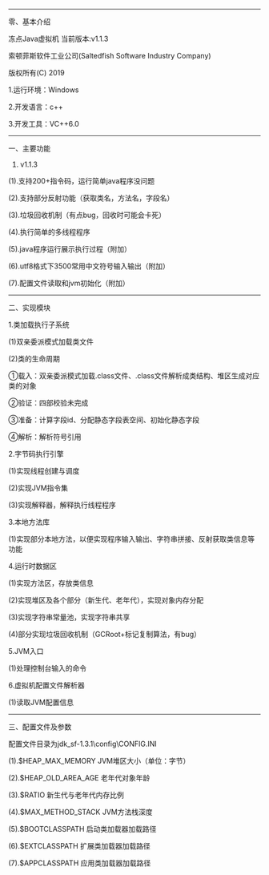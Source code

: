--------------------------------------------------- 
零、基本介绍 

冻点Java虚拟机 当前版本:v1.1.3 

索顿菲斯软件工业公司(Saltedfish Software Industry Company)   

版权所有(C) 2019 

1.运行环境：Windows 

2.开发语言：c++ 

3.开发工具：VC++6.0 

--------------------------------------------------- 

一、主要功能 

1. v1.1.3

(1).支持200+指令码，运行简单java程序没问题  

(2).支持部分反射功能（获取类名，方法名，字段名）  

(3).垃圾回收机制（有点bug，回收时可能会卡死） 

(4).执行简单的多线程程序  

(5).java程序运行展示执行过程（附加）  

(6).utf8格式下3500常用中文符号输入输出（附加）  

(7).配置文件读取和jvm初始化（附加）  

--------------------------------------------------- 

二、实现模块 

1.类加载执行子系统 

(1)双亲委派模式加载类文件 

(2)类的生命周期 

①载入：双亲委派模式加载.class文件、.class文件解析成类结构、堆区生成对应类的对象 

②验证：四部校验未完成 

③准备：计算字段id、分配静态字段表空间、初始化静态字段 

④解析：解析符号引用 


2.字节码执行引擎 

(1)实现线程创建与调度

(2)实现JVM指令集

(3)实现解释器，解释执行线程程序

3.本地方法库

(1)实现部分本地方法，以便实现程序输入输出、字符串拼接、反射获取类信息等功能

4.运行时数据区

(1)实现方法区，存放类信息

(2)实现堆区及各个部分（新生代、老年代），实现对象内存分配

(3)实现字符串常量池，实现字符串共享

(4)部分实现垃圾回收机制（GCRoot+标记复制算法，有bug）


5.JVM入口

(1)处理控制台输入的命令

6.虚拟机配置文件解析器

(1)读取JVM配置信息

--------------------------------------------------- 

三、配置文件及参数 

配置文件目录为jdk_sf-1.3.1\config\CONFIG.INI 

(1).$HEAP_MAX_MEMORY    JVM堆区大小（单位：字节） 

(2).$HEAP_OLD_AREA_AGE  老年代对象年龄 

(3).$RATIO              新生代与老年代内存比例 

(4).$MAX_METHOD_STACK   JVM方法栈深度 

(5).$BOOTCLASSPATH      启动类加载器加载路径 

(6).$EXTCLASSPATH       扩展类加载器加载路径 

(7).$APPCLASSPATH       应用类加载器加载路径

